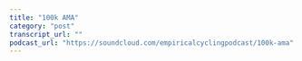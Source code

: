 ```yaml
---
title: "100k AMA"
category: "post"
transcript_url: ""
podcast_url: "https://soundcloud.com/empiricalcyclingpodcast/100k-ama"
---
```


